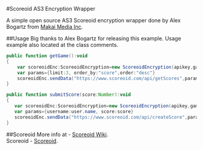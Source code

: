 #Scoreoid AS3 Encryption Wrapper

A simple open source AS3 Scoreoid encryption wrapper done by Alex Bogartz from <a href="http://www.makaimedia.com/" title="Makai Media Inc" target="_blank">Makai Media Inc</a>.

##Usage
Big thanks to Alex Bogartz for releasing this example. Usage example also located at the class comments.

```actionscript
public function getGame():void
{
    var scoreoidEnc:ScoreoidEncryption=new ScoreoidEncryption(apikey,gameID,key)
    var params={limit:3, order_by:"score",order:"desc"}
    scoreoidEnc.sendData("https://www.scoreoid.com/api/getScores",params)
}

public function submitScore(score:Number):void
{
   var scoreoidEnc:ScoreoidEncryption=new ScoreoidEncryption(apikey,gameID,key); 
   var params={username:user.name, score:score}
   scoreoidEnc.sendData("https://www.scoreoid.com/api/createScore",params)
}
```
##Scoreoid
More info at - <a href="http://wiki.scoreoid.net/open-source-examples/scoreoid-as3-encryption-wrapper/" target="_blank">Scoreoid Wiki</a>.  
Scoreoid - <a href="http://www.scoreoid.net/" target="_blank">Scoreoid</a>. 